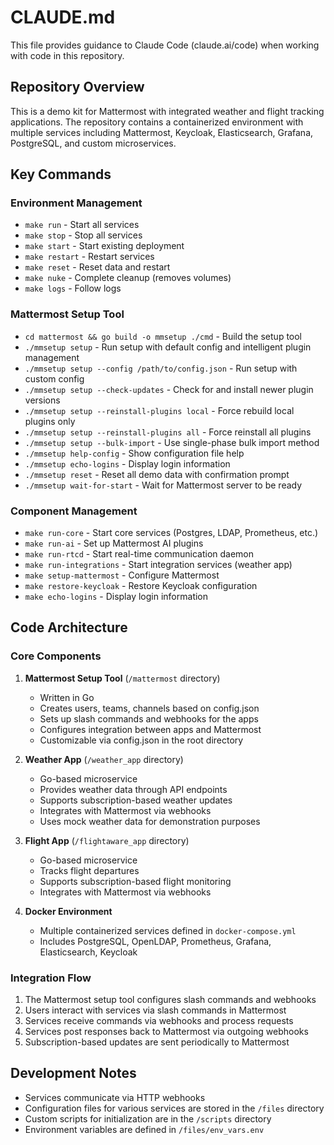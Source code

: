 # CLAUDE.md

This file provides guidance to Claude Code (claude.ai/code) when working with code in this repository.

## Repository Overview

This is a demo kit for Mattermost with integrated weather and flight tracking applications. The repository contains a containerized environment with multiple services including Mattermost, Keycloak, Elasticsearch, Grafana, PostgreSQL, and custom microservices.

## Key Commands

### Environment Management
- `make run` - Start all services
- `make stop` - Stop all services
- `make start` - Start existing deployment
- `make restart` - Restart services
- `make reset` - Reset data and restart
- `make nuke` - Complete cleanup (removes volumes)
- `make logs` - Follow logs

### Mattermost Setup Tool
- `cd mattermost && go build -o mmsetup ./cmd` - Build the setup tool
- `./mmsetup setup` - Run setup with default config and intelligent plugin management
- `./mmsetup setup --config /path/to/config.json` - Run setup with custom config
- `./mmsetup setup --check-updates` - Check for and install newer plugin versions
- `./mmsetup setup --reinstall-plugins local` - Force rebuild local plugins only
- `./mmsetup setup --reinstall-plugins all` - Force reinstall all plugins
- `./mmsetup setup --bulk-import` - Use single-phase bulk import method
- `./mmsetup help-config` - Show configuration file help
- `./mmsetup echo-logins` - Display login information
- `./mmsetup reset` - Reset all demo data with confirmation prompt
- `./mmsetup wait-for-start` - Wait for Mattermost server to be ready

### Component Management
- `make run-core` - Start core services (Postgres, LDAP, Prometheus, etc.)
- `make run-ai` - Set up Mattermost AI plugins
- `make run-rtcd` - Start real-time communication daemon
- `make run-integrations` - Start integration services (weather app)
- `make setup-mattermost` - Configure Mattermost
- `make restore-keycloak` - Restore Keycloak configuration
- `make echo-logins` - Display login information

## Code Architecture

### Core Components

1. **Mattermost Setup Tool** (`/mattermost` directory)
   - Written in Go
   - Creates users, teams, channels based on config.json
   - Sets up slash commands and webhooks for the apps
   - Configures integration between apps and Mattermost
   - Customizable via config.json in the root directory

2. **Weather App** (`/weather_app` directory)
   - Go-based microservice
   - Provides weather data through API endpoints
   - Supports subscription-based weather updates
   - Integrates with Mattermost via webhooks
   - Uses mock weather data for demonstration purposes

3. **Flight App** (`/flightaware_app` directory)
   - Go-based microservice
   - Tracks flight departures
   - Supports subscription-based flight monitoring
   - Integrates with Mattermost via webhooks

4. **Docker Environment**
   - Multiple containerized services defined in `docker-compose.yml`
   - Includes PostgreSQL, OpenLDAP, Prometheus, Grafana, Elasticsearch, Keycloak

### Integration Flow

1. The Mattermost setup tool configures slash commands and webhooks
2. Users interact with services via slash commands in Mattermost
3. Services receive commands via webhooks and process requests
4. Services post responses back to Mattermost via outgoing webhooks
5. Subscription-based updates are sent periodically to Mattermost

## Development Notes

- Services communicate via HTTP webhooks
- Configuration files for various services are stored in the `/files` directory
- Custom scripts for initialization are in the `/scripts` directory
- Environment variables are defined in `/files/env_vars.env`